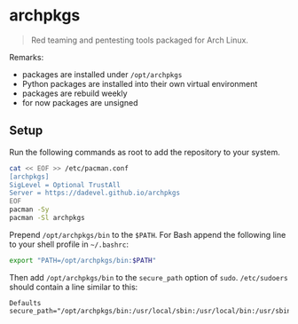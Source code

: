 # archpkgs

> Red teaming and pentesting tools packaged for Arch Linux.

Remarks:

- packages are installed under `/opt/archpkgs`
- Python packages are installed into their own virtual environment
- packages are rebuild weekly
- for now packages are unsigned

## Setup

Run the following commands as root to add the repository to your system.

~~~ bash
cat << EOF >> /etc/pacman.conf
[archpkgs]
SigLevel = Optional TrustAll
Server = https://dadevel.github.io/archpkgs
EOF
pacman -Sy
pacman -Sl archpkgs
~~~

Prepend `/opt/archpkgs/bin` to the `$PATH`.
For Bash append the following line to your shell profile in `~/.bashrc`:

~~~ bash
export "PATH=/opt/archpkgs/bin:$PATH"
~~~

Then add `/opt/archpkgs/bin` to the `secure_path` option of `sudo`.
`/etc/sudoers` should contain a line similar to this:

~~~
Defaults secure_path="/opt/archpkgs/bin:/usr/local/sbin:/usr/local/bin:/usr/sbin:/usr/bin:/sbin:/bin"
~~~
